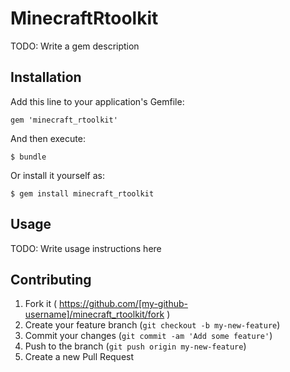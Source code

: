 # MinecraftRtoolkit

TODO: Write a gem description

## Installation

Add this line to your application's Gemfile:

    gem 'minecraft_rtoolkit'

And then execute:

    $ bundle

Or install it yourself as:

    $ gem install minecraft_rtoolkit

## Usage

TODO: Write usage instructions here

## Contributing

1. Fork it ( https://github.com/[my-github-username]/minecraft_rtoolkit/fork )
2. Create your feature branch (`git checkout -b my-new-feature`)
3. Commit your changes (`git commit -am 'Add some feature'`)
4. Push to the branch (`git push origin my-new-feature`)
5. Create a new Pull Request
